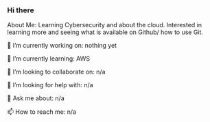 ### Hi there 

About Me: Learning Cybersecurity and about the cloud. Interested in learning more and seeing what is available on Github/ how to use Git.


🔭 I’m currently working on: nothing yet

🌱 I’m currently learning: AWS

👯 I’m looking to collaborate on: n/a

🤔 I’m looking for help with: n/a 

💬 Ask me about: n/a

📫 How to reach me: n/a

<!--
**yeeyee0/yeeyee0** is a ✨ _special_ ✨ repository because its `README.md` (this file) appears on your GitHub profile.



-->
